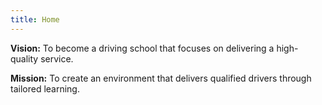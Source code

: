 ```yaml
---
title: Home
---
```

**Vision:** To become a driving school that focuses on delivering a high-quality service.

**Mission:** To create an environment that delivers qualified drivers through tailored learning.